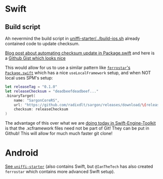 # Swift

## Build script
Ah nevermind the build script in [uniffi-starter/../build-ios.sh](https://github.com/ianthetechie/uniffi-starter/blob/main/rust/build-ios.sh) already contained code to update checksum.

[Blog post about automating checksum update in Package.swift](https://blog.eidinger.info/distribute-binary-frameworks-in-swift-packages-and-how-to-automate-the-process) and here is a [Github Gist which looks nice](https://gist.github.com/litoarias/23bca22bb6161625484b4fb8cd245fe8)

This would allow for us to use a similar pattern like [`ferrostar`'s `Package.swift`](https://github.com/stadiamaps/ferrostar/blob/main/Package.swift) which has a nice `useLocalFramework` setup, and when NOT local uses SPM's setup:

```swift
let releaseTag = "0.1.0"
let releaseChecksum = "deadbeefdeadbeef..."
.binaryTarget(
    name: "SargonCoreRS",
    url: "https://github.com/radixdlt/sargon/releases/download/\(releaseTag)/libsargon-rs.xcframework.zip",
    checksum: releaseChecksum
)
```

The advantage of this over what we are [doing today in Swift-Engine-Toolkit](https://github.com/radixdlt/swift-engine-toolkit/blob/main/Package.swift#L23C3-L23C78) is that the .xcframework files need not be part of Git! They can be put in Github! This will allow for much much faster git clone!

# Android 
[See `uniffi-starter`](https://github.com/ianthetechie/uniffi-starter) (also contains Swift, but `@IanTheTech` has also created `ferrostar` which contains more advanced Swift setup).